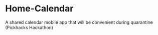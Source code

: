 # Home-Calendar
A shared calendar mobile app that will be convenient during quarantine (Pickhacks Hackathon) 
